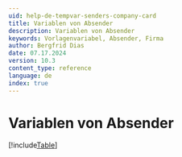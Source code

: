 ```yaml
---
uid: help-de-tempvar-senders-company-card
title: Variablen von Absender
description: Variablen von Absender
keywords: Vorlagenvariabel, Absender, Firma
author: Bergfrid Dias
date: 07.17.2024
version: 10.3
content_type: reference
language: de
index: true
---
```


# Variablen von Absender

[!include[Table](../../../../../common/includes/variable/table-sender-company.md)]
